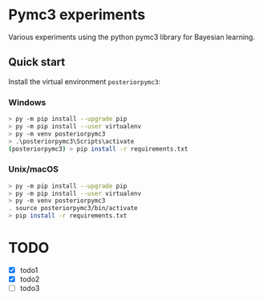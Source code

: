 # Pymc3 experiments

Various experiments using the python pymc3 library for Bayesian learning.

## Quick start

Install the virtual environment `posteriorpymc3`:

### Windows

```bash
> py -m pip install --upgrade pip
> py -m pip install --user virtualenv
> py -m venv posteriorpymc3
> .\posteriorpymc3\Scripts\activate
(posteriorpymc3) > pip install -r requirements.txt
```

### Unix/macOS

```bash
> py -m pip install --upgrade pip
> py -m pip install --user virtualenv
> py -m venv posteriorpymc3
. source posteriorpymc3/bin/activate
> pip install -r requirements.txt
```

# TODO

* [X] todo1
* [X] todo2
* [ ] todo3
